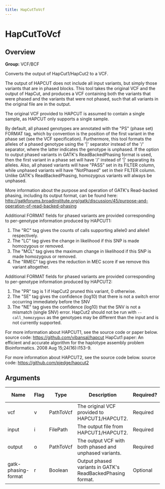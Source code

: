 ```yaml
---
title: HapCutToVcf
---
```


# HapCutToVcf

## Overview
**Group:** VCF/BCF

Converts the output of HapCut1/HapCut2 to a VCF.

The output of HAPCUT does not include all input variants, but simply those variants that are in phased blocks.
This tool takes the original VCF and the output of HapCut, and produces a VCF containing both the variants that
were phased and the variants that were not phased, such that all variants in the original file are in the output.

The original VCF provided to HAPCUT is assumed to contain a single sample, as HAPCUT only supports a single
sample.

By default, all phased genotypes are annotated with the "PS" (phase set) FORMAT tag, which by convention is the
position of the first variant in the phase set (see the VCF specification).  Furthermore, this tool formats the
alleles of a phased genotype using the '|' separator instead of the '/' separator, where the latter indicates the
genotype is unphased.  If the option to output phased variants in GATK's ReadBackedPhasing format is used, then
the first variant in a phase set will have '/' instead of '|' separating its alleles.  Also, all phased variants
will have "PASS" set in its FILTER column, while unphased variants will have "NotPhased" set in their FILTER
column.  Unlike GATK's ReadBackedPhasing, homozygous variants will always be unphased.

More information about the purpose and operation of GATK's Read-backed phasing, including its output format, can
be found here:
  http://gatkforums.broadinstitute.org/gatk/discussion/45/purpose-and-operation-of-read-backed-phasing

Additional FORMAT fields for phased variants are provided corresponding to per-genotype information produced by
HAPCUT1:
  1. The "RC" tag gives the counts of calls supporting allele0 and allele1 respectively.
  2. The "LC" tag gives the change in likelihood if this SNP is made homozygous or removed.
  3. The "MCL" tag gives the maximum change in likelihood if this SNP is made homozygous or removed.
  4. The "RMEC" tag gives the reduction in MEC score if we remove this variant altogether.

Additional FORMAT fields for phased variants are provided corresponding to per-genotype information produced by
HAPCUT2:
  1. The "PR" tag is 1 if HapCut2 pruned this variant, 0 otherwise.
  2. The "SE" tag gives the confidence (log10) that there is not a switch error occurring immediately before the SNV
  3. The "NE" tag gives the confidence (log10) that the SNV is not a mismatch (single SNV) error.
HapCut2 should not be run with `--call_homozygous` as the genotypes may be different than the input and is not
currently supported.

For more information about HAPCUT1, see the source code or paper below.
  source code: https://github.com/vibansal/hapcut
  HapCut1 paper: An efficient and accurate algorithm for the haplotype assembly problem Bioinformatics. 2008 Aug
    15;24(16):i153-9.

For more information about HAPCUT2, see the source code below.
   source code: https://github.com/pjedge/hapcut2

## Arguments

|Name|Flag|Type|Description|Required?|Max Values|Default Value(s)|
|----|----|----|-----------|---------|----------|----------------|
|vcf|v|PathToVcf|The original VCF provided to HAPCUT1/HAPCUT2.|Required|1||
|input|i|FilePath|The output file from HAPCUT1/HAPCUT2.|Required|1||
|output|o|PathToVcf|The output VCF with both phased and unphased variants.|Required|1||
|gatk-phasing-format|r|Boolean|Output phased variants in GATK's ReadBackedPhasing format.|Optional|1|false|

